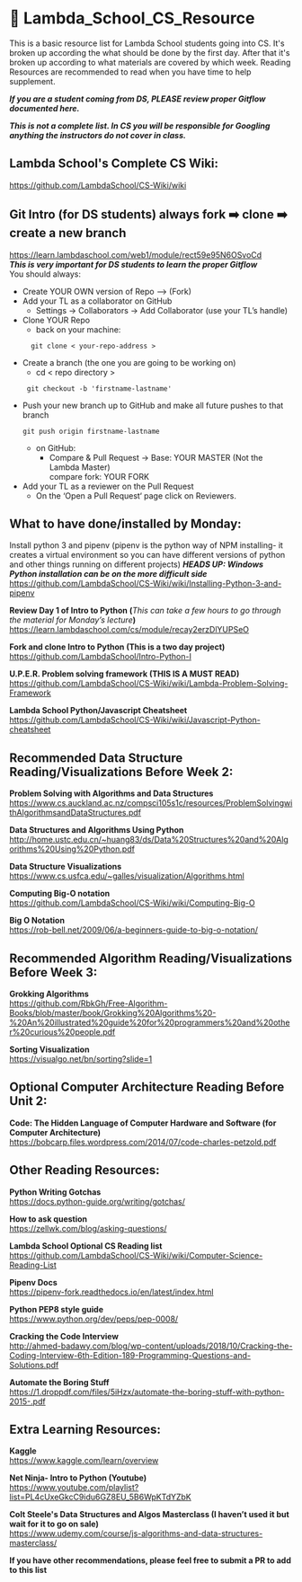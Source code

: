 # 🤖 Lambda_School_CS_Resource
This is a basic resource list for Lambda School students going into CS. It's broken up according the what should be done by the first day. After that it's broken up according to what materials are covered by which week. Reading Resources are recommended to read when you have time to help supplement. 

**_If you are a student coming from DS, PLEASE review proper Gitflow documented here._**    

**_This is not a complete list. In CS you will be responsible for Googling anything the instructors do not cover in class._**

## Lambda School's Complete CS Wiki:
https://github.com/LambdaSchool/CS-Wiki/wiki

## Git Intro (for DS students) always fork ➡️ clone ➡️ create a new branch
https://learn.lambdaschool.com/web1/module/rect59e95N6OSvoCd   
**_This is very important for DS students to learn the proper Gitflow_**  
You should always:  
- Create YOUR OWN version of Repo —> (Fork)   
- Add your TL as a collaborator on GitHub  
  - Settings -> Collaborators -> Add Collaborator (use your TL’s handle)  
- Clone YOUR Repo  
  - back on your machine:  
  ```
    git clone < your-repo-address >  
    ```
- Create a branch (the one you are going to be working on)   
  - cd < repo directory >
  ```
   git checkout -b 'firstname-lastname'
  ```
- Push your new branch up to GitHub and make all future pushes to that branch  
   ```
   git push origin firstname-lastname
   ```
  - on GitHub:
    - Compare & Pull Request -> Base: YOUR MASTER (Not the Lambda Master)      
      compare fork: YOUR FORK
- Add your TL as a reviewer on the Pull Request     
  - On the ‘Open a Pull Request‘ page click on Reviewers. 

## What to have done/installed by Monday:
Install python 3 and pipenv (pipenv is the python way of NPM installing- it creates a virtual environment so you can have different versions of python and other things running on different projects) **_HEADS UP: Windows Python installation can be on the more difficult side_**
https://github.com/LambdaSchool/CS-Wiki/wiki/Installing-Python-3-and-pipenv

**Review Day 1 of Intro to Python (**_This can take a few hours to go through the material for Monday’s lecture_**)**  
https://learn.lambdaschool.com/cs/module/recay2erzDlYUPSeO

**Fork and clone Intro to Python (This is a two day project)**
https://github.com/LambdaSchool/Intro-Python-I

**U.P.E.R. Problem solving framework (THIS IS A MUST READ)**  
https://github.com/LambdaSchool/CS-Wiki/wiki/Lambda-Problem-Solving-Framework    

**Lambda School Python/Javascript Cheatsheet**  
https://github.com/LambdaSchool/CS-Wiki/wiki/Javascript-Python-cheatsheet

## __**Recommended Data Structure Reading/Visualizations Before Week 2:**__  
**Problem Solving with Algorithms and Data Structures**  
https://www.cs.auckland.ac.nz/compsci105s1c/resources/ProblemSolvingwithAlgorithmsandDataStructures.pdf   

**Data Structures and Algorithms Using Python**  
http://home.ustc.edu.cn/~huang83/ds/Data%20Structures%20and%20Algorithms%20Using%20Python.pdf 

**Data Structure Visualizations**  
https://www.cs.usfca.edu/~galles/visualization/Algorithms.html   

**Computing Big-O notation**  
https://github.com/LambdaSchool/CS-Wiki/wiki/Computing-Big-O  

**Big O Notation**  
https://rob-bell.net/2009/06/a-beginners-guide-to-big-o-notation/
   
## __**Recommended Algorithm Reading/Visualizations Before Week 3:**__ 
**Grokking Algorithms**      
https://github.com/RbkGh/Free-Algorithm-Books/blob/master/book/Grokking%20Algorithms%20-%20An%20illustrated%20guide%20for%20programmers%20and%20other%20curious%20people.pdf   

**Sorting Visualization**     
https://visualgo.net/bn/sorting?slide=1

## __**Optional Computer Architecture Reading Before Unit 2:**__   
**Code: The Hidden Language of Computer Hardware and Software (for Computer Architecture)**  
https://bobcarp.files.wordpress.com/2014/07/code-charles-petzold.pdf

## Other Reading Resources:
**Python Writing Gotchas**  
https://docs.python-guide.org/writing/gotchas/  

**How to ask question**   
https://zellwk.com/blog/asking-questions/   

**Lambda School Optional CS Reading list**   
https://github.com/LambdaSchool/CS-Wiki/wiki/Computer-Science-Reading-List  

**Pipenv Docs**  
https://pipenv-fork.readthedocs.io/en/latest/index.html  

**Python PEP8 style guide**  
https://www.python.org/dev/peps/pep-0008/  

**Cracking the Code Interview**  
http://ahmed-badawy.com/blog/wp-content/uploads/2018/10/Cracking-the-Coding-Interview-6th-Edition-189-Programming-Questions-and-Solutions.pdf  

**Automate the Boring Stuff**  
https://1.droppdf.com/files/5iHzx/automate-the-boring-stuff-with-python-2015-.pdf  

## Extra Learning Resources:  
**Kaggle**  
https://www.kaggle.com/learn/overview  

**Net Ninja- Intro to Python (Youtube)**  
https://www.youtube.com/playlist?list=PL4cUxeGkcC9idu6GZ8EU_5B6WpKTdYZbK  

**Colt Steele's Data Structures and Algos Masterclass (I haven’t used it but wait for it to go on sale)**  
https://www.udemy.com/course/js-algorithms-and-data-structures-masterclass/ 

**If you have other recommendations, please feel free to submit a PR to add to this list**
